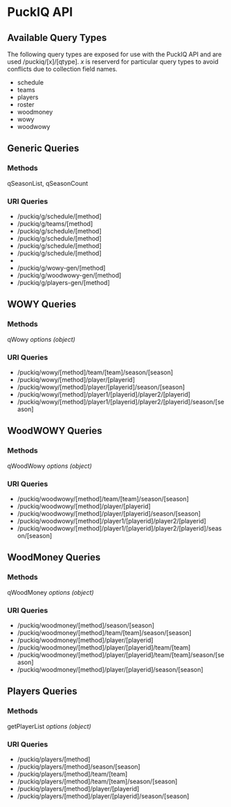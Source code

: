 # PuckIQ API

## Available Query Types

The following query types are exposed for use with the PuckIQ API and are used /puckiq/[x]/[qtype]. *x* is reserverd for particular query types to avoid conflicts due to collection field names.

- schedule
- teams
- players
- roster
- woodmoney
- wowy
- woodwowy

## Generic Queries
### Methods
qSeasonList, qSeasonCount

### URI Queries
- /puckiq/g/schedule/[method]
- /puckiq/g/teams/[method]
- /puckiq/g/schedule/[method]
- /puckiq/g/schedule/[method]
- /puckiq/g/schedule/[method]
- /puckiq/g/schedule/[method]
- 
- /puckiq/g/wowy-gen/[method]
- /puckiq/g/woodwowy-gen/[method]
- /puckiq/g/players-gen/[method]

## WOWY Queries
### Methods
qWowy *options (object)*

### URI Queries
- /puckiq/wowy/[method]/team/[team]/season/[season]
- /puckiq/wowy/[method]/player/[playerid]
- /puckiq/wowy/[method]/player/[playerid]/season/[season]
- /puckiq/wowy/[method]/player1/[playerid]/player2/[playerid]
- /puckiq/wowy/[method]/player1/[playerid]/player2/[playerid]/season/[season]

## WoodWOWY Queries
### Methods
qWoodWowy *options (object)*

### URI Queries
- /puckiq/woodwowy/[method]/team/[team]/season/[season]
- /puckiq/woodwowy/[method]/player/[playerid]
- /puckiq/woodwowy/[method]/player/[playerid]/season/[season]
- /puckiq/woodwowy/[method]/player1/[playerid]/player2/[playerid]
- /puckiq/woodwowy/[method]/player1/[playerid]/player2/[playerid]/season/[season]

## WoodMoney Queries
### Methods
qWoodMoney *options (object)*

### URI Queries
- /puckiq/woodmoney/[method]/season/[season]
- /puckiq/woodmoney/[method]/team/[team]/season/[season]
- /puckiq/woodmoney/[method]/player/[playerid]
- /puckiq/woodmoney/[method]/player/[playerid]/team/[team]
- /puckiq/woodmoney/[method]/player/[playerid]/team/[team]/season/[season]
- /puckiq/woodmoney/[method]/player/[playerid]/season/[season]

## Players Queries
### Methods
getPlayerList *options (object)*

### URI Queries
- /puckiq/players/[method]
- /puckiq/players/[method]/season/[season]
- /puckiq/players/[method]/team/[team]
- /puckiq/players/[method]/team/[team]/season/[season]
- /puckiq/players/[method]/player/[playerid]
- /puckiq/players/[method]/player/[playerid]/season/[season]